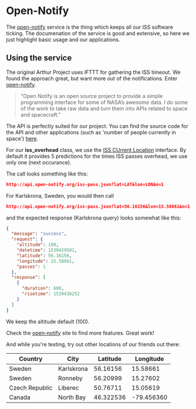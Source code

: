 # Open-Notify

The [open-notify](http://open-notify.org) service is the thing which keeps all our ISS software ticking. The documenation of the service is good and extensive, so here we just highlight basic usage and our applications.

## Using the service

The original Arthur Project uses IFTTT for gathering the ISS timeout. We found the approach great, but want more out of the notifications. Enter [open-notify](http://open-notify.org).

> "Open Notify is an open source project to provide a simple programming interface for some of NASA’s awesome data. I do some of the work to take raw data and turn them into APIs related to space and spacecraft."

The API is perfectly suited for our project. You can find the source code for the API and other applications (such as 'number of people currently in space') [here](https://github.com/open-notify).

For our **iss_overhead** class, we use the [ISS CUrrent Location](http://open-notify.org/Open-Notify-API/ISS-Pass-Times/) interface. By default it provides 5 predictions for the times ISS passes overhead, we use only one (next occurance).

The call looks something like this:

```json
http://api.open-notify.org/iss-pass.json?lat=LAT&lon=LON&n=1
```

For Karlskrona, Sweden, you would then call

```json
http://api.open-notify.org/iss-pass.json?lat=56.16156&lon=15.58661&n=1
```

and the expected response (Karlskrona query) looks somewhat like this:

```json
{
  "message": "success",
  "request": {
    "altitude": 100,
    "datetime": 1539429501,
    "latitude": 56.16156,
    "longitude": 15.58661,
    "passes": 1
  }, 
  "response": [
    {
      "duration": 600,
      "risetime": 1539430252
    }
  ]
}
```

We keep the altitude default (100).

Check the [open-notify](http://open-notify.org) site to find more features. Great work!

And while you're testing, try out other locations of our friends out there:

| Country        | City       | Latitude  | Longitude  |
| -------------- | ---------- | --------  | ---------- |
| Sweden         | Karlskrona | 56.16156  | 15.58661   |
| Sweden         | Ronneby    | 56.20999  | 15.27602   |
| Czech Republic | Liberec    | 50.76711  | 15.05619   |
| Canada         | North Bay  | 46.322536 | -79.456360 |
